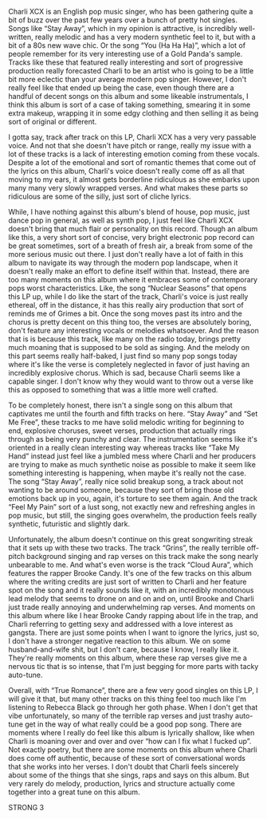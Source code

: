 Charli XCX is an English pop music singer, who has been gathering quite a bit of buzz over the past few years over a bunch of pretty hot singles. Songs like “Stay Away”, which in my opinion is attractive, is incredibly well-written, really melodic and has a very modern synthetic feel to it, but with a bit of a 80s new wave chic. Or the song “You (Ha Ha Ha)”, which a lot of people remember for its very interesting use of a Gold Panda's sample. Tracks like these that featured really interesting and sort of progressive production really forecasted Charli to be an artist who is going to be a little bit more eclectic than your average modern pop singer. However, I don't really feel like that ended up being the case, even though there are a handful of decent songs on this album and some likeable instrumentals, I think this album is sort of a case of taking something, smearing it in some extra makeup, wrapping it in some edgy clothing and then selling it as being sort of original or different.

I gotta say, track after track on this LP, Charli XCX has a very very passable voice. And not that she doesn't have pitch or range, really my issue with a lot of these tracks is a lack of interesting emotion coming from these vocals. Despite a lot of the emotional and sort of romantic themes that come out of the lyrics on this album, Charli's voice doesn't really come off as all that moving to my ears, it almost gets borderline ridiculous as she embarks upon many many very slowly wrapped verses. And what makes these parts so ridiculous are some of the silly, just sort of cliche lyrics.

While, I have nothing against this album's blend of house, pop music, just dance pop in general, as well as synth pop, I just feel like Charli XCX doesn't bring that much flair or personality on this record. Though an album like this, a very short sort of concise, very bright electronic pop record can be great sometimes, sort of a breath of fresh air, a break from some of the more serious music out there. I just don't really have a lot of faith in this album to navigate its way through the modern pop landscape, when it doesn't really make an effort to define itself within that. Instead, there are too many moments on this album where it embraces some of contemporary pops worst characteristics. Like, the song “Nuclear Seasons” that opens this LP up, while I do like the start of the track, Charli's voice is just really ethereal, off in the distance, it has this really airy production that sort of reminds me of Grimes a bit. Once the song moves past its intro and the chorus is pretty decent on this thing too, the verses are absolutely boring, don't feature any interesting vocals or melodies whatsoever. And the reason that is is because this track, like many on the radio today, brings pretty much moaning that is supposed to be sold as singing. And the melody on this part seems really half-baked, I just find so many pop songs today where it's like the verse is completely neglected in favor of just having an incredibly explosive chorus. Which is sad, because Charli seems like a capable singer. I don't know why they would want to throw out a verse like this as opposed to something that was a little more well crafted.

To be completely honest, there isn't a single song on this album that captivates me until the fourth and fifth tracks on here. “Stay Away” and “Set Me Free”, these tracks to me have solid melodic writing for beginning to end, explosive choruses, sweet verses, production that actually rings through as being very punchy and clear. The instrumentation seems like it's oriented in a really clean interesting way whereas tracks like “Take My Hand” instead just feel like a jumbled mess where Charli and her producers are trying to make as much synthetic noise as possible to make it seem like something interesting is happening, when maybe it's really not the case. The song “Stay Away”, really nice solid breakup song, a track about not wanting to be around someone, because they sort of bring those old emotions back up in you, again, it's torture to see them again. And the track “Feel My Pain” sort of a lust song, not exactly new and refreshing angles in pop music, but still, the singing goes overwhelm, the production feels really synthetic, futuristic and slightly dark.

Unfortunately, the album doesn't continue on this great songwriting streak that it sets up with these two tracks. The track “Grins”, the really terrible off-pitch background singing and rap verses on this track make the song nearly unbearable to me. And what's even worse is the track “Cloud Aura”, which features the rapper Brooke Candy. It's one of the few tracks on this album where the writing credits are just sort of written to Charli and her feature spot on the song and it really sounds like it, with an incredibly monotonous lead melody that seems to drone on and on and on, until Brooke and Charli just trade really annoying and underwhelming rap verses. And moments on this album where like I hear Brooke Candy rapping about life in the trap, and Charli referring to getting sexy and addressed with a love interest as gangsta. There are just some points when I want to ignore the lyrics, just so, I don't have a stronger negative reaction to this album. We on some husband-and-wife shit, but I don't care, because I know, I really like it. They're really moments on this album, where these rap verses give me a nervous tic that is so intense, that I'm just begging for more parts with tacky auto-tune.

Overall, with “True Romance”, there are a few very good singles on this LP, I will give it that, but many other tracks on this thing feel too much like I'm listening to Rebecca Black go through her goth phase. When I don't get that vibe unfortunately, so many of the terrible rap verses and just trashy auto-tune get in the way of what really could be a good pop song. There are moments where I really do feel like this album is lyrically shallow, like when Charli is moaning over and over and over “how can I fix what I fucked up”. Not exactly poetry, but there are some moments on this album where Charli does come off authentic, because of these sort of conversational words that she works into her verses. I don't doubt that Charli feels sincerely about some of the things that she sings, raps and says on this album. But very rarely do melody, production, lyrics and structure actually come together into a great tune on this album.

STRONG 3
